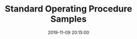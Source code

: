 ---
layout: inner
position: left
title: 'Standard Operating Procedure Samples'
jump_link: 'sop_samples'
date: 2019-11-09 20:15:00
categories: writingsamples
featured_image: '/samples/sop_samples/eng_010_sop_small.png'
project_link: '/samples/sop_samples/eng_010_sop.pdf'
primary_sample_title: 'Procedure: ENG-010-Access Point Performance Evaluation'
primary_sample_description: 'A sample Standard Operating Procedure document, loosely based on standard operating procedures used as a network engineer.'
primary_sample_copyright: 'None'
primary_sample_type: 'PDF'
---
